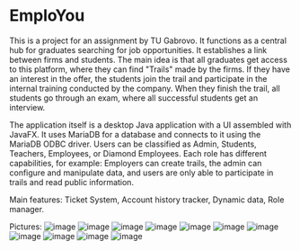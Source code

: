 # EmploYou
This is a project for an assignment by TU Gabrovo. It functions as a central hub for graduates searching for job opportunities. It establishes a link between firms and students. The main idea is that all graduates get access to this platform, where they can find "Trails" made by the firms. If they have an interest in the offer, the students join the trail and participate in the internal training conducted by the company. When they finish the trail, all students go through an exam, where all successful students get an interview.    

The application itself is a desktop Java application with a UI assembled with JavaFX. It uses MariaDB for a database and connects to it using the MariaDB ODBC driver. Users can be classified as Admin, Students, Teachers, Employees, or Diamond Employees. Each role has different capabilities, for example: Employers can create trails, the admin can configure and manipulate data, and users are only able to participate in trails and read public information.


Main features: Ticket System, Account history tracker, Dynamic data, Role manager.

Pictures:
![image](https://user-images.githubusercontent.com/72268734/166223144-70fb998d-f2b5-4474-82a4-817222b5923b.png)
![image](https://user-images.githubusercontent.com/72268734/166223175-13b3e937-abbb-4376-a674-21d43233762b.png)
![image](https://user-images.githubusercontent.com/72268734/166223190-06c6b438-f4f7-461e-8930-ef0e0a2083f7.png)
![image](https://user-images.githubusercontent.com/72268734/166223197-bd3e7596-e19a-492e-895b-598c68e0b543.png)
![image](https://user-images.githubusercontent.com/72268734/166223256-d3551da9-b212-465c-aeb7-89ba750da0fd.png)
![image](https://user-images.githubusercontent.com/72268734/166223307-45807631-fef6-48da-8bfb-f5f38f86b551.png)
![image](https://user-images.githubusercontent.com/72268734/166223335-ea6676d2-1b56-4abb-8365-4ce837d22ee2.png)
![image](https://user-images.githubusercontent.com/72268734/166223356-9ad81039-970d-48c7-8c15-21c1e0813ef8.png)
![image](https://user-images.githubusercontent.com/72268734/166223359-9e9dc905-4d8d-47b5-bc90-fd7f6e1a6bc6.png)
![image](https://user-images.githubusercontent.com/72268734/166223371-053ca1a5-bcac-44dd-859e-f46b52d31a04.png)
![image](https://user-images.githubusercontent.com/72268734/166223376-43c3f03b-9250-4ac5-bab8-4dc5f19b84c0.png)
